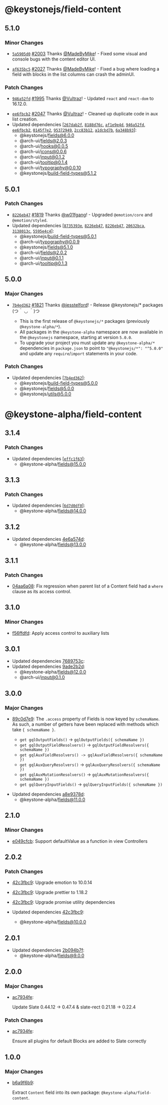 # @keystonejs/field-content

## 5.1.0

### Minor Changes

- [`5a5905d0`](https://github.com/keystonejs/keystone/commit/5a5905d07c29d6c49dffcc93a576cb2c599c4a65) [#2003](https://github.com/keystonejs/keystone/pull/2003) Thanks [@MadeByMike](https://github.com/MadeByMike)! - Fixed some visual and console bugs with the content editor UI.

* [`af635bc5`](https://github.com/keystonejs/keystone/commit/af635bc5684f9cf044170bea79dc31055fd275e9) [#2027](https://github.com/keystonejs/keystone/pull/2027) Thanks [@MadeByMike](https://github.com/MadeByMike)! - Fixed a bug where loading a field with blocks in the list columns can crash the adminUI.

### Patch Changes

- [`946a52fd`](https://github.com/keystonejs/keystone/commit/946a52fd7057bb73f4ffd465ef51498172926866) [#1995](https://github.com/keystonejs/keystone/pull/1995) Thanks [@Vultraz](https://github.com/Vultraz)! - Updated `react` and `react-dom` to 16.12.0.

* [`ee6fbcb2`](https://github.com/keystonejs/keystone/commit/ee6fbcb264a640f58332c50a2f502a4380c0d071) [#2047](https://github.com/keystonejs/keystone/pull/2047) Thanks [@Vultraz](https://github.com/Vultraz)! - Cleaned up duplicate code in aux list creation.
* Updated dependencies [[`267dab2f`](https://github.com/keystonejs/keystone/commit/267dab2fee5bbea711c417c13366862e8e0ab3be), [`8188d76c`](https://github.com/keystonejs/keystone/commit/8188d76cb3f5d3e112ef95fd4e1887db9a520d9d), [`af1e9e4d`](https://github.com/keystonejs/keystone/commit/af1e9e4d3b74753b903b20641b51df99184793df), [`946a52fd`](https://github.com/keystonejs/keystone/commit/946a52fd7057bb73f4ffd465ef51498172926866), [`ee6fbcb2`](https://github.com/keystonejs/keystone/commit/ee6fbcb264a640f58332c50a2f502a4380c0d071), [`0145f7e2`](https://github.com/keystonejs/keystone/commit/0145f7e21d9297e3037c709587eb3b4220ba3f01), [`95372949`](https://github.com/keystonejs/keystone/commit/953729498fd0c7f68c82f6d4e438808777887d36), [`2cc83b12`](https://github.com/keystonejs/keystone/commit/2cc83b12be757019ba25658139478e8f5b2b19c6), [`a1dcbd7b`](https://github.com/keystonejs/keystone/commit/a1dcbd7bd7448fdcacbfe9fb0196bfee3c4a5326), [`6a348b93`](https://github.com/keystonejs/keystone/commit/6a348b93607c305c4ba61c1406a4acd508f33f64)]:
  - @keystonejs/fields@6.0.0
  - @arch-ui/fields@2.0.3
  - @arch-ui/hooks@0.0.5
  - @arch-ui/icons@0.0.6
  - @arch-ui/input@0.1.2
  - @arch-ui/tooltip@0.1.4
  - @arch-ui/typography@0.0.10
  - @keystonejs/build-field-types@5.1.2

## 5.0.1

### Patch Changes

- [`8226eb47`](https://github.com/keystonejs/keystone/commit/8226eb4709ea8ad5773c900eaaa96068d3cb6bad) [#1819](https://github.com/keystonejs/keystone/pull/1819) Thanks [@w01fgang](https://github.com/w01fgang)! - Upgraded `@emotion/core` and `@emotion/styled`.
- Updated dependencies [[`8735393e`](https://github.com/keystonejs/keystone/commit/8735393ec7b01dd0491700244e915b4b47c1cc53), [`8226eb47`](https://github.com/keystonejs/keystone/commit/8226eb4709ea8ad5773c900eaaa96068d3cb6bad), [`8226eb47`](https://github.com/keystonejs/keystone/commit/8226eb4709ea8ad5773c900eaaa96068d3cb6bad), [`20632bca`](https://github.com/keystonejs/keystone/commit/20632bca495058f2845d36fe95650eede0a9ebdc), [`3138013c`](https://github.com/keystonejs/keystone/commit/3138013c49205bd7f9b05833ae6158ebeb281dc0), [`5595e4c4`](https://github.com/keystonejs/keystone/commit/5595e4c45c618fa7e13a3d91e3ea3892b4f10475)]:
  - @keystonejs/build-field-types@5.0.1
  - @arch-ui/typography@0.0.9
  - @keystonejs/fields@5.1.0
  - @arch-ui/fields@2.0.2
  - @arch-ui/input@0.1.1
  - @arch-ui/tooltip@0.1.3

## 5.0.0

### Major Changes

- [`7b4ed362`](https://github.com/keystonejs/keystone-5/commit/7b4ed3623f5774d7783c39962bfa1ce97938e310) [#1821](https://github.com/keystonejs/keystone-5/pull/1821) Thanks [@jesstelford](https://github.com/jesstelford)! - Release @keystonejs/\* packages (つ＾ ◡ ＾)つ

  - This is the first release of `@keystonejs/*` packages (previously `@keystone-alpha/*`).
  - All packages in the `@keystone-alpha` namespace are now available in the `@keystonejs` namespace, starting at version `5.0.0`.
  - To upgrade your project you must update any `@keystone-alpha/*` dependencies in `package.json` to point to `"@keystonejs/*": "^5.0.0"` and update any `require`/`import` statements in your code.

### Patch Changes

- Updated dependencies [[`7b4ed362`](https://github.com/keystonejs/keystone-5/commit/7b4ed3623f5774d7783c39962bfa1ce97938e310)]:
  - @keystonejs/build-field-types@5.0.0
  - @keystonejs/fields@5.0.0
  - @keystonejs/utils@5.0.0

# @keystone-alpha/field-content

## 3.1.4

### Patch Changes

- Updated dependencies [[`effc1f63`](https://github.com/keystonejs/keystone-5/commit/effc1f639d5824720b7a9d82c2ee881d77acb901)]:
  - @keystone-alpha/fields@15.0.0

## 3.1.3

### Patch Changes

- Updated dependencies [[`6d7d0df0`](https://github.com/keystonejs/keystone-5/commit/6d7d0df0515c3aa21c7d24db17919ddbb5701ce9)]:
  - @keystone-alpha/fields@14.0.0

## 3.1.2

- Updated dependencies [4e6a574d](https://github.com/keystonejs/keystone-5/commit/4e6a574d):
  - @keystone-alpha/fields@13.0.0

## 3.1.1

### Patch Changes

- [04aa6a08](https://github.com/keystonejs/keystone-5/commit/04aa6a08): Fix regression when parent list of a Content field had a `where` clause as its access control.

## 3.1.0

### Minor Changes

- [f56ffdfd](https://github.com/keystonejs/keystone-5/commit/f56ffdfd): Apply access control to auxiliary lists

## 3.0.1

- Updated dependencies [7689753c](https://github.com/keystonejs/keystone-5/commit/7689753c):
- Updated dependencies [9ade2b2d](https://github.com/keystonejs/keystone-5/commit/9ade2b2d):
  - @keystone-alpha/fields@12.0.0
  - @arch-ui/input@0.1.0

## 3.0.0

### Major Changes

- [89c0d7e9](https://github.com/keystonejs/keystone-5/commit/89c0d7e9): The `.access` property of Fields is now keyed by `schemaName`. As such, a number of getters have been replaced with methods which take `{ schemaName }`.

  - `get gqlOutputFields()` -> `gqlOutputFields({ schemaName })`
  - `get gqlOutputFieldResolvers()` -> `gqlOutputFieldResolvers({ schemaName })`
  - `get gqlAuxFieldResolvers() -> gqlAuxFieldResolvers({ schemaName })`
  - `get gqlAuxQueryResolvers()` -> `gqlAuxQueryResolvers({ schemaName })`
  - `get gqlAuxMutationResolvers()` -> `gqlAuxMutationResolvers({ schemaName })`
  - `get gqlQueryInputFields()` -> `gqlQueryInputFields({ schemaName })`

* Updated dependencies [a8e9378d](https://github.com/keystonejs/keystone-5/commit/a8e9378d):
  - @keystone-alpha/fields@11.0.0

## 2.1.0

### Minor Changes

- [e049cfcb](https://github.com/keystonejs/keystone-5/commit/e049cfcb): Support defaultValue as a function in view Controllers

## 2.0.2

### Patch Changes

- [42c3fbc9](https://github.com/keystonejs/keystone-5/commit/42c3fbc9): Upgrade emotion to 10.0.14
- [42c3fbc9](https://github.com/keystonejs/keystone-5/commit/42c3fbc9): Upgrade prettier to 1.18.2
- [42c3fbc9](https://github.com/keystonejs/keystone-5/commit/42c3fbc9): Upgrade promise utility dependencies

- Updated dependencies [42c3fbc9](https://github.com/keystonejs/keystone-5/commit/42c3fbc9):
  - @keystone-alpha/fields@10.0.0

## 2.0.1

- Updated dependencies [2b094b7f](https://github.com/keystonejs/keystone-5/commit/2b094b7f):
  - @keystone-alpha/fields@9.0.0

## 2.0.0

### Major Changes

- [ac7934fe](https://github.com/keystonejs/keystone-5/commit/ac7934fe):

  Update Slate 0.44.12 -> 0.47.4 & slate-rect 0.21.18 -> 0.22.4

### Patch Changes

- [ac7934fe](https://github.com/keystonejs/keystone-5/commit/ac7934fe):

  Ensure all plugins for default Blocks are added to Slate correctly

## 1.0.0

### Major Changes

- [b6a9f6b9](https://github.com/keystonejs/keystone-5/commit/b6a9f6b9):

  Extract `Content` field into its own package: `@keystone-alpha/field-content`.
